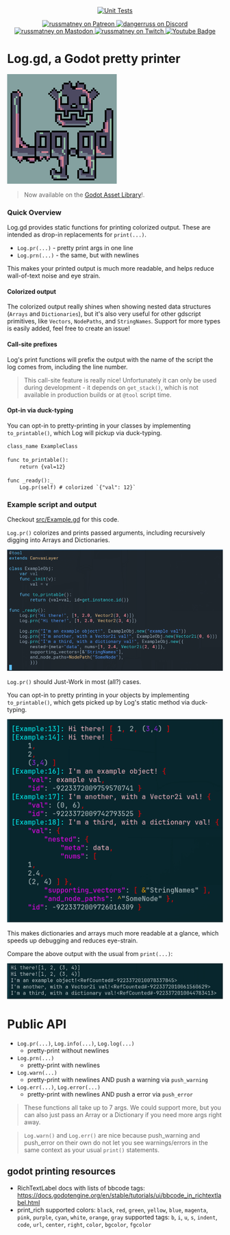 <p align="center">
  <a href="https://github.com/russmatney/log.gd/actions/workflows/ci.yml"><img alt="Unit Tests" src="https://github.com/russmatney/log.gd/actions/workflows/ci.yml/badge.svg" /></a>
</p>

<p align="center">
  <a href="https://www.patreon.com/russmatney">
    <img alt="russmatney on Patreon" src=https://img.shields.io/badge/Patreon-Support%20this%20Project-%23f1465a?style=for-the-badge />
  </a>
  <a href="https://discord.gg/PQvfdApHFQ">
    <img alt="dangerruss on Discord" src="https://img.shields.io/discord/758750490015563776?style=for-the-badge&logo=discord&logoColor=fff&label=discord" />
  </a>
  <a href="https://mastodon.gamedev.place/@russmatney">
    <img alt="russmatney on Mastodon" src="https://img.shields.io/badge/Mastodon-teal?style=for-the-badge&logo=mastodon&logoColor=white" />
  </a>
  <a href="https://www.twitch.tv/russmatney">
    <img alt="russmatney on Twitch" src="https://img.shields.io/badge/Twitch-purple?style=for-the-badge&logo=twitch&logoColor=white" />
  </a>
  <a href="https://www.youtube.com/@russmatney">
    <img src="https://img.shields.io/badge/Youtube-red?style=for-the-badge&logo=youtube&logoColor=white" alt="Youtube Badge"/>
  </a>
</p>

# Log.gd, a Godot pretty printer

![Log.gd logo](./docs/assets/Log_logo_4x.png)

> Now available on the [Godot Asset
> Library](https://godotengine.org/asset-library/asset/2696)!.

### Quick Overview

Log.gd provides static functions for printing colorized output. These
are intended as drop-in replacements for `print(...)`.

- `Log.pr(...)` - pretty print args in one line
- `Log.prn(...)` - the same, but with newlines

This makes your printed output is much more readable, and helps reduce
wall-of-text noise and eye strain.

#### Colorized output

The colorized output really shines when showing nested data structures (`Arrays`
and `Dictionaries`), but it's also very useful for other gdscript primitives,
like `Vectors`, `NodePaths`, and `StringNames`. Support for more types is easily
added, feel free to create an issue!

#### Call-site prefixes

Log's print functions will prefix the output with the name of the script the log
comes from, including the line number.

> This call-site feature is really nice! Unfortunately it can only be used
> during development - it depends on `get_stack()`, which is not available in
> production builds or at `@tool` script time.

#### Opt-in via duck-typing

You can opt-in to pretty-printing in your classes by implementing
`to_printable()`, which Log will pickup via duck-typing.

```gdscript
class_name ExampleClass

func to_printable():
    return {val=12}

func _ready():_
    Log.pr(self) # colorized `{"val": 12}`
```


### Example script and output

Checkout [src/Example.gd](https://github.com/russmatney/log.gd/blob/main/src/Example.gd) for this code.

`Log.pr()` colorizes and prints passed arguments, including recursively digging
into Arrays and Dictionaries.

![`Log.pr()` should Just Work in most (all?) cases](/docs/assets/example_gd_impl.png)

`Log.pr()` should Just-Work in most (all?) cases.

You can opt-in to pretty printing in your objects by implementing
`to_printable()`,
which gets picked up by Log's static method via duck-typing.

![output of Example.gd](/docs/assets/example_gd_output.png)

This makes dictionaries and arrays much more readable at a glance, which speeds
up debugging and reduces eye-strain.

Compare the above output with the usual from `print(...)`:

![output with only print statements](/docs/assets/example_print_output.png)

# Public API

- `Log.pr(...)`, `Log.info(...)`, `Log.log(...)`
  - pretty-print without newlines
- `Log.prn(...)`
  - pretty-print with newlines
- `Log.warn(...)`
  - pretty-print with newlines AND push a warning via `push_warning`
- `Log.err(...)`, `Log.error(...)`
  - pretty-print with newlines AND push a error via `push_error`

> These functions all take up to 7 args.
> We could support more, but you can also just pass an Array or a Dictionary if you
> need more args right away.

> `Log.warn()` and `Log.err()` are nice because push_warning and push_error on
> their own do not let you see warnings/errors in the same context as your usual
> `print()` statements.


## godot printing resources

- RichTextLabel docs with lists of bbcode tags:
  https://docs.godotengine.org/en/stable/tutorials/ui/bbcode_in_richtextlabel.html
- print_rich
  supported colors: `black`, `red`, `green`, `yellow`, `blue`, `magenta`, `pink`, `purple`, `cyan`, `white`, `orange`, `gray`
  supported tags: `b`, `i`, `u`, `s`, `indent`, `code`, `url`, `center`, `right`, `color`, `bgcolor`, `fgcolor`
